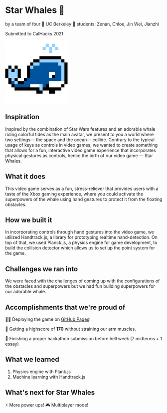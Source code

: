 # Star Whales 🐳
by a team of four 🐻 UC Berkeley 🐻 students: Zenan, Chloe, Jin Wei, Jianzhi

Submitted to CalHacks 2021

![Star Whales 2021](https://raw.githubusercontent.com/zenanana/CalHacks2021/phaseii/static/whale200.gif?token=ACLM4S4ZURSAFPRX4KHRQWTBPXC2E)

## Inspiration
Inspired by the combination of Star Wars features and an adorable whale riding colorful tides as the main avatar, we present to you a world where two settings— the space and the ocean— collide. Contrary to the typical usage of keys as controls in video games, we wanted to create something that allows for a fun, interactive video game experience that incorporates physical gestures as controls, hence the birth of our video game — Star Whales. 

## What it does
This video game serves as a fun, stress-reliever that provides users with a taste of the Xbox gaming experience, where you could activate the superpowers of the whale using hand gestures to protect it from the floating obstacles. 

## How we built it
In incorporating controls through hand gestures into the video game, we utilized Handtrack.js, a library for prototyping realtime hand-detection. On top of that, we used Planck.js, a physics engine for game development, to build the collision detector which allows us to set up the point system for the game. 

## Challenges we ran into
We were faced with the challenges of coming up with the configurations of the obstacles and superpowers but we had fun building superpowers for our adorable whale.  

## Accomplishments that we're proud of

👨‍💻 Deploying the game on [GitHub Pages](https://google.com)!

💪 Getting a highscore of **170** without straining our arm muscles.

😤 Finishing a proper hackathon submission before hell week (7 midterms + 1 essay)

## What we learned
1. Physics engine with Plank.js
2. Machine learning with Handtrack.js

## What's next for Star Whales
⚡ More power ups! 
🎮 Multiplayer mode! 

